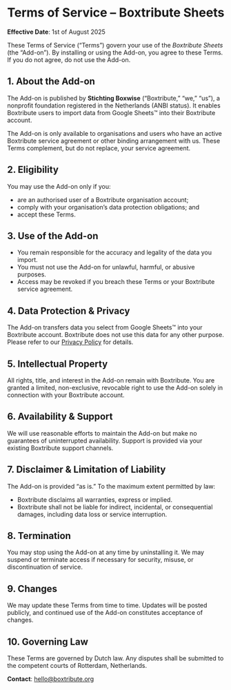 # Terms of Service – Boxtribute Sheets

**Effective Date**: 1st of August 2025

These Terms of Service (“Terms”) govern your use of the _Boxtribute Sheets_ (the “Add-on”). By installing or using the Add-on, you agree to these Terms. If you do not agree, do not use the Add-on.

## 1. About the Add-on

The Add-on is published by **Stichting Boxwise** (“Boxtribute,” “we,” “us”), a nonprofit foundation registered in the Netherlands (ANBI status). It enables Boxtribute users to import data from Google Sheets™ into their Boxtribute account.

The Add-on is only available to organisations and users who have an active Boxtribute service agreement or other binding arrangement with us. These Terms complement, but do not replace, your service agreement.

## 2. Eligibility

You may use the Add-on only if you:

- are an authorised user of a Boxtribute organisation account;
- comply with your organisation’s data protection obligations; and
- accept these Terms.

## 3. Use of the Add-on

- You remain responsible for the accuracy and legality of the data you import.
- You must not use the Add-on for unlawful, harmful, or abusive purposes.
- Access may be revoked if you breach these Terms or your Boxtribute service agreement.

## 4. Data Protection & Privacy

The Add-on transfers data you select from Google Sheets™ into your Boxtribute account. Boxtribute does not use this data for any other purpose. Please refer to our [Privacy Policy](./privacy-policy.md) for details.

## 5. Intellectual Property

All rights, title, and interest in the Add-on remain with Boxtribute. You are granted a limited, non-exclusive, revocable right to use the Add-on solely in connection with your Boxtribute account.

## 6. Availability & Support

We will use reasonable efforts to maintain the Add-on but make no guarantees of uninterrupted availability. Support is provided via your existing Boxtribute support channels.

## 7. Disclaimer & Limitation of Liability

The Add-on is provided “as is.” To the maximum extent permitted by law:

- Boxtribute disclaims all warranties, express or implied.
- Boxtribute shall not be liable for indirect, incidental, or consequential damages, including data loss or service interruption.

## 8. Termination

You may stop using the Add-on at any time by uninstalling it. We may suspend or terminate access if necessary for security, misuse, or discontinuation of service.

## 9. Changes

We may update these Terms from time to time. Updates will be posted publicly, and continued use of the Add-on constitutes acceptance of changes.

## 10. Governing Law

These Terms are governed by Dutch law. Any disputes shall be submitted to the competent courts of Rotterdam, Netherlands.

**Contact**: [hello@boxtribute.org](mailto:hello@boxtribute.org)
